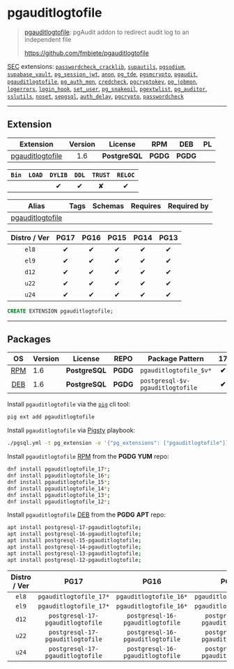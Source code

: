 # pgauditlogtofile


> [pgauditlogtofile](https://github.com/fmbiete/pgauditlogtofile): pgAudit addon to redirect audit log to an independent file
>
> https://github.com/fmbiete/pgauditlogtofile





[SEC](/sec) extensions: [`passwordcheck_cracklib`](/passwordcheck_cracklib), [`supautils`](/supautils), [`pgsodium`](/pgsodium), [`supabase_vault`](/supabase_vault), [`pg_session_jwt`](/pg_session_jwt), [`anon`](/anon), [`pg_tde`](/pg_tde), [`pgsmcrypto`](/pgsmcrypto), [`pgaudit`](/pgaudit), [`pgauditlogtofile`](/pgauditlogtofile), [`pg_auth_mon`](/pg_auth_mon), [`credcheck`](/credcheck), [`pgcryptokey`](/pgcryptokey), [`pg_jobmon`](/pg_jobmon), [`logerrors`](/logerrors), [`login_hook`](/login_hook), [`set_user`](/set_user), [`pg_snakeoil`](/pg_snakeoil), [`pgextwlist`](/pgextwlist), [`pg_auditor`](/pg_auditor), [`sslutils`](/sslutils), [`noset`](/noset), [`sepgsql`](/sepgsql), [`auth_delay`](/auth_delay), [`pgcrypto`](/pgcrypto), [`passwordcheck`](/passwordcheck)


-------
## Extension


| Extension | Version | License | RPM | DEB | PL |
|-----------|:-------:|:-------:|:---:|:---:|:--:|
| [pgauditlogtofile](https://github.com/fmbiete/pgauditlogtofile) | 1.6 | **<span class="tcblue">PostgreSQL</span>** | **<span class="tccyan">PGDG</span>** | **<span class="tccyan">PGDG</span>** |  |



| `Bin` | `LOAD` | `DYLIB` | `DDL` | `TRUST` | `RELOC` |
|:-----:|:------:|:-------:|:-----:|:-------:|:-------:|
|  |  | <span class="tcblue">✔</span> | <span class="tcblue">✔</span> | <span class="tcwarn">✘</span> | <span class="tcblue">✔</span> |



| Alias | Tags | Schemas | Requires | Required by |
|-------|------|---------|----------|-------------|
| [pgauditlogtofile](/pgauditlogtofile) |  |  |  |  |



| Distro / Ver | PG17 | PG16 | PG15 | PG14 | PG13 |
|:------------:|:----:|:----:|:----:|:----:|:----:|
| `el8` | <span class="tcblue">✔</span> | <span class="tcblue">✔</span> | <span class="tcblue">✔</span> | <span class="tcblue">✔</span> | <span class="tcblue">✔</span> |
| `el9` | <span class="tcblue">✔</span> | <span class="tcblue">✔</span> | <span class="tcblue">✔</span> | <span class="tcblue">✔</span> | <span class="tcblue">✔</span> |
| `d12` | <span class="tcblue">✔</span> | <span class="tcblue">✔</span> | <span class="tcblue">✔</span> | <span class="tcblue">✔</span> | <span class="tcblue">✔</span> |
| `u22` | <span class="tcblue">✔</span> | <span class="tcblue">✔</span> | <span class="tcblue">✔</span> | <span class="tcblue">✔</span> | <span class="tcblue">✔</span> |
| `u24` | <span class="tcblue">✔</span> | <span class="tcblue">✔</span> | <span class="tcblue">✔</span> | <span class="tcblue">✔</span> | <span class="tcblue">✔</span> |





```sql
CREATE EXTENSION pgauditlogtofile;
```

-----------


## Packages


| OS | Version | License | REPO | Package Pattern | 17 | 16 | 15 | 14 | 13 | Dependency |
|:--:|---------|:-------:|:----:|-----------------|:--:|:--:|:--:|:--:|:--:|------------|
| [RPM](/rpm) | 1.6 | **<span class="tcblue">PostgreSQL</span>** | **<span class="tccyan">PGDG</span>** | `pgauditlogtofile_$v*` | **<span class="tccyan">✔</span>** | **<span class="tccyan">✔</span>** | **<span class="tccyan">✔</span>** | **<span class="tccyan">✔</span>** | **<span class="tccyan">✔</span>** |  |
| [DEB](/deb) | 1.6 | **<span class="tcblue">PostgreSQL</span>** | **<span class="tccyan">PGDG</span>** | `postgresql-$v-pgauditlogtofile` | **<span class="tccyan">✔</span>** | **<span class="tccyan">✔</span>** | **<span class="tccyan">✔</span>** | **<span class="tccyan">✔</span>** | **<span class="tccyan">✔</span>** |  |



Install `pgauditlogtofile` via the [`pig`](https://github.com/pgsty/pig) cli tool:

```bash
pig ext add pgauditlogtofile
```


Install `pgauditlogtofile` via [Pigsty](https://pigsty.io/docs/pgext/usage/install/) playbook:

```bash
./pgsql.yml -t pg_extension -e '{"pg_extensions": ["pgauditlogtofile"]}'
```


Install `pgauditlogtofile` [RPM](/rpm) from the **<span class="tccyan">PGDG</span>** **YUM** repo:

```bash
dnf install pgauditlogtofile_17*;
dnf install pgauditlogtofile_16*;
dnf install pgauditlogtofile_15*;
dnf install pgauditlogtofile_14*;
dnf install pgauditlogtofile_13*;
dnf install pgauditlogtofile_12*;
```


Install `pgauditlogtofile` [DEB](/deb) from the **<span class="tccyan">PGDG</span>** **APT** repo:

```bash
apt install postgresql-17-pgauditlogtofile;
apt install postgresql-16-pgauditlogtofile;
apt install postgresql-15-pgauditlogtofile;
apt install postgresql-14-pgauditlogtofile;
apt install postgresql-13-pgauditlogtofile;
apt install postgresql-12-pgauditlogtofile;
```




| Distro / Ver | PG17 | PG16 | PG15 | PG14 | PG13 |
|:------------:|:----:|:----:|:----:|:----:|:----:|
| `el8` | `pgauditlogtofile_17*` | `pgauditlogtofile_16*` | `pgauditlogtofile_15*` | `pgauditlogtofile_14*` | `pgauditlogtofile_13*` |
| `el9` | `pgauditlogtofile_17*` | `pgauditlogtofile_16*` | `pgauditlogtofile_15*` | `pgauditlogtofile_14*` | `pgauditlogtofile_13*` |
| `d12` | `postgresql-17-pgauditlogtofile` | `postgresql-16-pgauditlogtofile` | `postgresql-15-pgauditlogtofile` | `postgresql-14-pgauditlogtofile` | `postgresql-13-pgauditlogtofile` |
| `u22` | `postgresql-17-pgauditlogtofile` | `postgresql-16-pgauditlogtofile` | `postgresql-15-pgauditlogtofile` | `postgresql-14-pgauditlogtofile` | `postgresql-13-pgauditlogtofile` |
| `u24` | `postgresql-17-pgauditlogtofile` | `postgresql-16-pgauditlogtofile` | `postgresql-15-pgauditlogtofile` | `postgresql-14-pgauditlogtofile` | `postgresql-13-pgauditlogtofile` |






